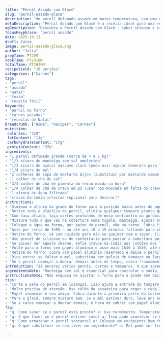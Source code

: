 ```yaml
---
title: "Pernil Assado com Glacê"
slug: "pernil-assado-glace"
description: "Um pernil defumado assado em baixa temperatura, com uma cobertura de manteiga, açúcar mascavo, mel e mostarda picante, marcado por cortes em padrão de diamante para absorver melhor o tempero. A técnica de assar com papel alumínio evita ressecamento, garantindo carne suculenta. O toque final fica com cravos da índia espetados como enfeite opcional e pincelada do glacê para caramelizar a crosta. Molhar com o caldo durante o processo potencializa sabor e textura. Temperos ajustados para realçar a defumação sem exageros. Detalhes que só a cozinha de experiência entrega, com truques para quando faltar um ingrediente e cuidado para não errar o ponto."
metaDescription: "Pernil Assado com Glacê é a receita ideal para uma refeição que impressiona. Suculência e crocância em cada pedaço."
ogDescription: "Descubra o Pernil Assado com Glacê - sabor intenso e crosta caramelizada. Perfeito para almoços em família ou festas."
focusKeyphrase: "pernil assado"
date: 2025-10-15
draft: false
image: pernil-assado-glace.png
author: "Julia"
prepTime: PT20M
cookTime: PT2H10M
totalTime: PT2H30M
recipeYield: "16 porções"
categories: ["Carnes"]
tags:
- "pernil"
- "assado"
- "natal"
- "festa"
- "receita fácil"
keywords:
- "pernil no forno"
- "carnes assadas"
- "receitas de Natal"
breadcrumb: ["Home", "Recipes", "Carnes"]
nutrition: 
 calories: "320"
 fatContent: "11g"
 carbohydrateContent: "17g"
 proteinContent: "37g"
ingredients:
- "1 pernil defumado grande (cerca de 4 a 5 kg)"
- "1/3 xícara de manteiga sem sal amolecida"
- "1/3 xícara de açúcar mascavo claro (pode usar açúcar demerara para leve toque rústico)"
- "1/4 xícara de mel"
- "2 colheres de sopa de mostarda Dijon (substituir por mostarda comum com um toque de páprica em caso de ausência)"
- "1 colher de chá de sal"
- "3/4 colher de chá de pimenta-do-reino moída na hora"
- "1/4 colher de chá de cravo em pó (usar noz-moscada em falta do cravo moído)"
- "1 xícara de água filtrada"
- "cravos-da-índia inteiros (opcional para decorar)"
instructions:
- "Diminua a altura da grade do forno para a posição baixa antes de aquecer. Pré-aqueça em 160°C. Panela grande de assar, tipo caçarola funda, e papel alumínio reforçado são imprescindíveis."
- "Retire todo o plástico do pernil, elimine qualquer tempero pronto que vier junto. Posicione o pernil com a pele para cima na assadeira."
- "Com faca afiada, faça cortes profundos de meio centímetro na gordura superior, formando losangos de 2 a 3 cm de lado. Com prática você sente a resistência da pele e sabe até onde parar para não furar a carne."
- "Misture tudo o que vai na cobertura numa tigela: manteiga, açúcar mascavo, mel, mostarda, sal, pimenta, cravo em pó. Se o mel estiver muito grosso, dê batidinhas leves no micro para amolecer - facilita espalhar."
- "Coloque a água na forma, por baixo do pernil, não na carne. Cubra firme com papel alumínio reforçado, lacrando as bordas para o vapor não escapar. É ponto chave para suculência; imagine cozimento a vapor, não um cozida."
- "Asse por cerca de 1h05 – ou até uns 10 a 15 minutos faltando para completar o tempo total, considerando o peso. Pode variar de forno pra forno."
- "Retire do forno, vá com cuidado para não se queimar com o vapor. Tire o papel alumínio e reserve um pedaço para cobrir no descanso."
- "Use pincel de silicone ou de confeitaria para passar a cobertura por toda a superfície, espalhe bem dentro dos cortes, espalhando sabor. Com delicadeza, pois a pele já estará macia."
- "Se quiser dar aquele charme, enfie cravos-da-índia nas junções dos losangos, espete firme só um cravo em cada para não travar na faca depois. Diminuí o cravo moído no molho para 1/8 colher para balancear, menos é mais com o cravo."
- "Volte para o forno sem papel alumínio e asse mais 1h10 a 1h30, até que a superfície fique caramelizada e brilhante, e a temperatura interna 60°C a 65°C (use termômetro se tiver). A cada 20 minutos, regue com o caldo dourado da assadeira para manter a pele úmida e brilhoso."
- "Retire do forno, cubra com papel alumínio reservado e deixe o pernil descansar uns 15 minutos em temperatura ambiente. Isso redistribui os sucos e facilita na hora de cortar pedaços suculentos, quase ninguém tem paciência, mas faz a diferença."
- "Dica extra: se faltar o mel, substitua por geleia de damasco ou laranja, cria uma doçura com toque cítrico, bem legal e entrega um visual brilhante."
- "Se o pernil começar a dourar demais antes do tempo, cubra frouxamente com papel alumínio e continue o cozimento para não queimar a casca."
introduction: "Já encarei vários pernis, cortes e temperos. O que aprendi é que assar pernil defumado não é só botar no forno e esperar. A pele precisa ser pontilhada para o tempero entrar na gordura e derreter junto à carne. A baixa temperatura por longas horas mantém a suculência e flor de maciez porque o calor não massacra a carne. O toque da mostarda picante com mel traz aquele equilíbrio de doçura e acidez que corta a gordura. E o banho de papel alumínio cria vapor interno que evita o pernil seco – erro clássico da cozinha caseira. Testei açúcar orgânico e mel cristalizado, deu resultado diferente: mais rústico e menos doce. O fato de pincelar o glacê várias vezes, regar o caldo, são truques que fazem a diferença entre um pernil seco e aquele que você quer repetir depois do jantar."
ingredientsNote: "Manteiga sem sal é essencial para controlar o sódio, açúcar mascavo claro oferece um sabor caramelizado sem exagero, e o mel, apesar de opcional, ajuda na textura brilhante do acabado. A mostarda Dijon tem mais punch, mas pode substituir por uma mostarda cristal com páprica e até um toque de vinagre de maçã para quem curte um sabor mais ácido. No lugar do cravo em pó, noz-moscada é uma alternativa que casa bem com carnes defumadas. Um truque rápido para conseguir cortes precisos é usar uma navalha muito afiada, o que evita puxar a pele e perder a definição dos losangos. Água na base é fundamental, evita aquele pernil seco no fundo da forma e cria vapor, não pule esse passo."
instructionsNote: "Não esqueça de ajustar o forno para a grade bem baixa, assim o calor fica indireto e o pernil cozinha lentamente. A técnica de cobrir o pernil com papel alumínio cria um ambiente úmido; sem isso, as bordas ressecam rápido. Passar o glacê com um pincel ajuda a penetrar nos cortes e caramelizar durante a segunda metade da cocção, fique de olho para não queimar. O termo ‘assado’ para pernil defumado é mais uma ‘reposição de calor’ do que cozimento por completo, por isso o controle da temperatura interna vira decisão final para o ponto. Regar com o caldo constantemente mantém a crosta hidratada e saborosa. Descansar a carne é indispensável – cortes sem descanso escorrem suco e ficam secos. Uma faca afiada e uma tábua firme ajudam a transformar o pernil em porções práticas para a mesa, fim."
tips:
- "Corte a pele do pernil em losangos. Isso ajuda a entrada do tempero. A gordura derretendo traz sabor. Se não cortar certo, a carne não absorve bem. É detalhe que faz diferença."
- "Molho precisa de atenção. Use caldo da assadeira para regar a cada 20 minutos. Isso mantém a crosta úmida. Não deixe ressecar. Se não tiver caldo, um pouco de água com vinho é bom."
- "Papel alumínio é seu amigo. Cubra durante a primeira parte do cozimento. Cria vapor. Seu pernil vai ficar suculento. Sem isso, pode ficar seco. Aprendi na prática - não pule esse passo."
- "Para o glacê, sempre misture bem. Se o mel estiver duro, leve uns segundos no micro-ondas. Ajuda a espalhar. Cruzes fazem charme no prato, mas atenção - não exagere nos cravos."
- "Se a carne começar a dourar demais, é hora de cobrir com papel alumínio. Isso impede queimaduras. Vá regulando o tempo, nem sempre vai dar certo direto. Cada forno tem seu jeito."
faq:
- "q: Como saber se o pernil está pronto? a: Use termômetro. Temperatura interna deve estar entre 60°C e 65°C. Se não tiver, aperte com o dedo. Se estiver firme, deve estar no ponto."
- "q: O que fazer se o pernil estiver seco? a: Isso pode acontecer se não cobriu com alumínio. Regrar com caldo ou água quente também ajuda. Se estiver só o pernil seco, serve com um bom molho."
- "q: Como armazenar o pernil sobrante? a: Coloque em recipiente bem fechado. Pode durar até três dias na geladeira. Se precisar, congele em porções. Assim, fica prático na hora de usar."
- "q: O que substituir se não tiver um ingrediente? a: Mel pode ser trocado por geleia. Mostarda pode ser comum com uma pitada de páprica. Sempre busque variações, você pode se surpreender."

---
```

